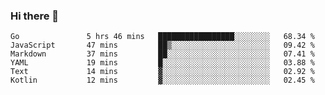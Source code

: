 ### Hi there 👋

<!--
**yeya24/yeya24** is a ✨ _special_ ✨ repository because its `README.md` (this file) appears on your GitHub profile.

Here are some ideas to get you started:

- 🔭 I’m currently working on ...
- 🌱 I’m currently learning ...
- 👯 I’m looking to collaborate on ...
- 🤔 I’m looking for help with ...
- 💬 Ask me about ...
- 📫 How to reach me: ...
- 😄 Pronouns: ...
- ⚡ Fun fact: ...
-->

<!--START_SECTION:waka-->

```text
Go               5 hrs 46 mins   █████████████████░░░░░░░░   68.34 %
JavaScript       47 mins         ██▒░░░░░░░░░░░░░░░░░░░░░░   09.42 %
Markdown         37 mins         ██░░░░░░░░░░░░░░░░░░░░░░░   07.41 %
YAML             19 mins         █░░░░░░░░░░░░░░░░░░░░░░░░   03.88 %
Text             14 mins         ▓░░░░░░░░░░░░░░░░░░░░░░░░   02.92 %
Kotlin           12 mins         ▓░░░░░░░░░░░░░░░░░░░░░░░░   02.45 %
```

<!--END_SECTION:waka-->
